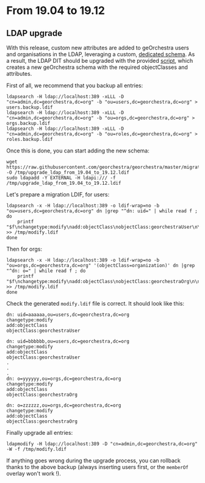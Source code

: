 # From 19.04 to 19.12

## LDAP upgrade

With this release, custom new attributes are added to geOrchestra users and organisations in the LDAP, leveraging a custom, [dedicated schema](https://github.com/georchestra/georchestra/blob/master/ldap/docker-root/georchestraSchema.ldif).
As a result, the LDAP DIT should be upgraded with the provided [script](upgrade_ldap_from_19.04_to_19.12.ldif), which creates a new geOrchestra schema with the required objectClasses and attributes.

First of all, we recommend that you backup all entries:
```
ldapsearch -H ldap://localhost:389 -xLLL -D "cn=admin,dc=georchestra,dc=org" -b "ou=users,dc=georchestra,dc=org" > users.backup.ldif
ldapsearch -H ldap://localhost:389 -xLLL -D "cn=admin,dc=georchestra,dc=org" -b "ou=orgs,dc=georchestra,dc=org" > orgs.backup.ldif
ldapsearch -H ldap://localhost:389 -xLLL -D "cn=admin,dc=georchestra,dc=org" -b "ou=roles,dc=georchestra,dc=org" > roles.backup.ldif
```

Once this is done, you can start adding the new schema:
```
wget https://raw.githubusercontent.com/georchestra/georchestra/master/migrations/19.12/upgrade_ldap_from_19.04_to_19.12.ldif -O /tmp/upgrade_ldap_from_19.04_to_19.12.ldif
sudo ldapadd -Y EXTERNAL -H ldapi:/// -f /tmp/upgrade_ldap_from_19.04_to_19.12.ldif
```

Let's prepare a migration LDIF, for users:
```
ldapsearch -x -H ldap://localhost:389 -o ldif-wrap=no -b "ou=users,dc=georchestra,dc=org" dn |grep "^dn: uid=" | while read f ; do
    printf "$f\nchangetype:modify\nadd:objectClass\nobjectClass:georchestraUser\n\n" >> /tmp/modify.ldif
done
```
Then for orgs:
```
ldapsearch -x -H ldap://localhost:389 -o ldif-wrap=no -b "ou=orgs,dc=georchestra,dc=org" '(objectClass=organization)' dn |grep "^dn: o=" | while read f ; do
    printf "$f\nchangetype:modify\nadd:objectClass\nobjectClass:georchestraOrg\n\n" >> /tmp/modify.ldif
done
```
Check the generated `modify.ldif` file is correct. It should look like this:
```
dn: uid=aaaaaa,ou=users,dc=georchestra,dc=org
changetype:modify
add:objectClass
objectClass:georchestraUser

dn: uid=bbbbbb,ou=users,dc=georchestra,dc=org
changetype:modify
add:objectClass
objectClass:georchestraUser
.
.
.
dn: o=yyyyyy,ou=orgs,dc=georchestra,dc=org
changetype:modify
add:objectClass
objectClass:georchestraOrg

dn: o=zzzzzz,ou=orgs,dc=georchestra,dc=org
changetype:modify
add:objectClass
objectClass:georchestraOrg
```

Finally upgrade all entries:
```
ldapmodify -H ldap://localhost:389 -D "cn=admin,dc=georchestra,dc=org" -W -f /tmp/modify.ldif
```

If anything goes wrong during the upgrade process, you can rollback thanks to the above backup (always inserting users first, or the `memberOf` overlay won't work !).
